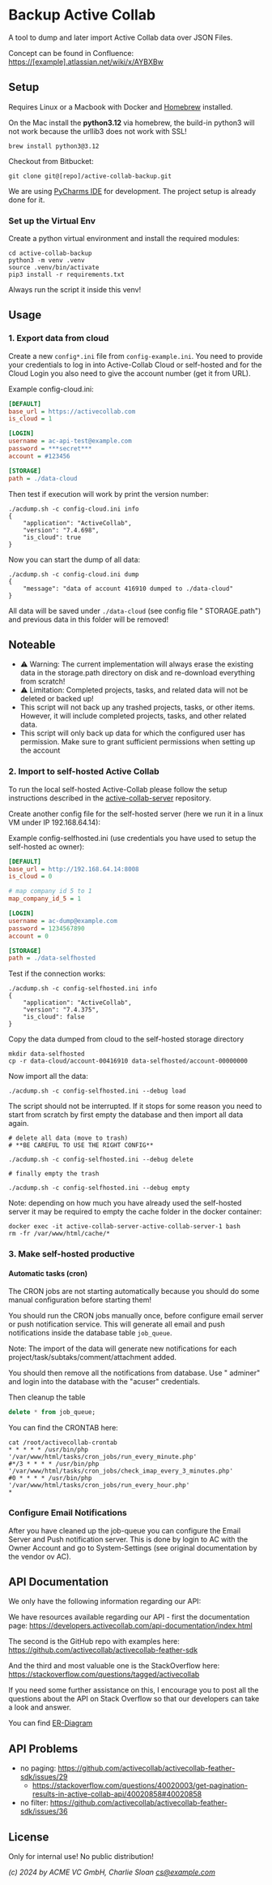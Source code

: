 # Backup Active Collab

A tool to dump and later import Active Collab data over JSON Files.

Concept can be found in
Confluence: <https://[example].atlassian.net/wiki/x/AYBXBw>

## Setup

Requires Linux or a Macbook with Docker and [Homebrew](https://brew.sh) installed.

On the Mac install the **python3.12** via homebrew, the build-in python3
will not
work because the urllib3 does not work with SSL!

```console
brew install python3@3.12
```

Checkout from Bitbucket:

```console
git clone git@[repo]/active-collab-backup.git
```

We are using [PyCharms IDE](https://www.jetbrains.com/pycharm/) for
development. The project setup is already done for it.

### Set up the Virtual Env

Create a python virtual environment and install the required modules:

```console
cd active-collab-backup
python3 -m venv .venv
source .venv/bin/activate
pip3 install -r requirements.txt 
```

Always run the script it inside this venv!

## Usage

### 1. Export data from cloud

Create a new `config*.ini` file from `config-example.ini`. You need to
provide your credentials to log in into Active-Collab Cloud or
self-hosted and for the Cloud Login you also need to give the account
number (get it from URL).

Example config-cloud.ini:

```ini
[DEFAULT]
base_url = https://activecollab.com
is_cloud = 1

[LOGIN]
username = ac-api-test@example.com
password = ***secret***
account = #123456

[STORAGE]
path = ./data-cloud
```

Then test if execution will work by print the version number:

```console
./acdump.sh -c config-cloud.ini info
{
    "application": "ActiveCollab",
    "version": "7.4.698",
    "is_cloud": true
}
```

Now you can start the dump of all data:

```console
./acdump.sh -c config-cloud.ini dump
{
    "message": "data of account 416910 dumped to ./data-cloud"
}
```

All data will be saved under `./data-cloud` (see config file "
STORAGE.path") and previous data in this folder will be removed!

## Noteable

- ⚠️ Warning: The current implementation will always erase the existing
  data in the storage.path directory on disk and re-download everything
  from scratch!
- ⚠️ Limitation: Completed projects, tasks, and related data will not be
  deleted or backed up!
- This script will not back up any trashed projects, tasks, or other
  items. However, it will include completed projects, tasks, and other
  related data.
- This script will only back up data for which the configured user has
  permission. Make sure to grant sufficient permissions when setting up
  the account

### 2. Import to self-hosted Active Collab

To run the local self-hosted Active-Collab please follow the setup
instructions described in
the [active-collab-server](https://bitbucket.org/[example]/active-collab-server/src/main/)
repository.

Create another config file for the self-hosted server (here we run it in
a linux VM under IP 192.168.64.14):

Example config-selfhosted.ini (use credentials you have used to setup
the self-hosted ac owner):

```ini
[DEFAULT]
base_url = http://192.168.64.14:8008
is_cloud = 0

# map company id 5 to 1
map_company_id_5 = 1

[LOGIN]
username = ac-dump@example.com
password = 1234567890
account = 0

[STORAGE]
path = ./data-selfhosted
```

Test if the connection works:

```console
./acdump.sh -c config-selfhosted.ini info
{
    "application": "ActiveCollab",
    "version": "7.4.375",
    "is_cloud": false
}
```

Copy the data dumped from cloud to the self-hosted storage directory

```console
mkdir data-selfhosted
cp -r data-cloud/account-00416910 data-selfhosted/account-00000000
```

Now import all the data:

```console
./acdump.sh -c config-selfhosted.ini --debug load
```

The script should not be interrupted. If it stops for some reason you
need to start from scratch by first empty the database and then import
all data again.

```console
# delete all data (move to trash)
# **BE CAREFUL TO USE THE RIGHT CONFIG**

./acdump.sh -c config-selfhosted.ini --debug delete

# finally empty the trash

./acdump.sh -c config-selfhosted.ini --debug empty
```

Note: depending on how much you have already used the self-hosted server
it may be required to empty the cache folder in the docker container:

```console
docker exec -it active-collab-server-active-collab-server-1 bash
rm -fr /var/www/html/cache/*
```

### 3. Make self-hosted productive

#### Automatic tasks (cron)

The CRON jobs are not starting automatically because you should do some
manual configuration before starting them!

You should run the CRON jobs manually once, before configure email
server or push notification service. This will generate all email and
push notifications inside the database table `job_queue`.

Note: The import of the data will generate new notifications for each
project/task/subtaks/comment/attachment added.

You should then remove all the notifications from database. Use "
adminer" and login into the database with the "acuser" credentials.

Then cleanup the table

```sql
delete * from job_queue;
```

You can find the CRONTAB here:

```console
cat /root/activecollab-crontab 
* * * * * /usr/bin/php '/var/www/html/tasks/cron_jobs/run_every_minute.php'
#*/3 * * * * /usr/bin/php '/var/www/html/tasks/cron_jobs/check_imap_every_3_minutes.php'
#0 * * * * /usr/bin/php '/var/www/html/tasks/cron_jobs/run_every_hour.php'
* 
```

### Configure Email Notifications

After you have cleaned up the job-queue you can configure the Email
Server and Push notification server. This is done by login to AC with
the Owner Account and go to System-Settings (see original documentation
by the vendor ov AC).

## API Documentation

We only have the following information regarding our API:

We have resources available regarding our API - first the documentation page: <https://developers.activecollab.com/api-documentation/index.html>

The second is the GitHub repo with examples here: <https://github.com/activecollab/activecollab-feather-sdk>

And the third and most valuable one is the StackOverflow here: <https://stackoverflow.com/questions/tagged/activecollab>

If you need some further assistance on this, I encourage you to post all the questions about the API on Stack Overflow so that our developers can take a look and answer.

You can find [ER-Diagram](AcObjects.md)

## API Problems

- no paging: <https://github.com/activecollab/activecollab-feather-sdk/issues/29>
  - <https://stackoverflow.com/questions/40020003/get-pagination-results-in-active-collab-api/40020858#40020858>
- no filter: <https://github.com/activecollab/activecollab-feather-sdk/issues/36>

## License

Only for internal use!  No public distribution!

_(c) 2024 by ACME VC GmbH, Charlie Sloan <cs@example.com>_
